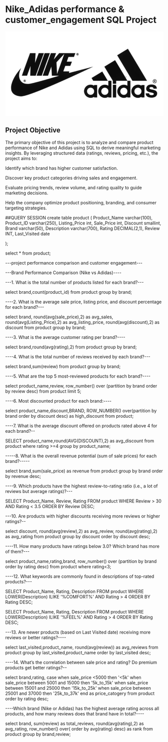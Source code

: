 # Nike_Adidas performance & customer_engagement SQL Project

![](https://github.com/Rakesh121425/nike-adidas-analysis_sql_project/blob/main/WhatsApp%20Image%202025-05-27%20at%2020.12.44_aeab6d6f.jpg)

## Project Objective
The primary objective of this project is to analyze and compare product performance of Nike and Adidas using SQL to derive meaningful marketing insights. By leveraging structured data (ratings, reviews, pricing, etc.), the project aims to:

Identify which brand has higher customer satisfaction.

Discover key product categories driving sales and engagement.

Evaluate pricing trends, review volume, and rating quality to guide marketing decisions.

Help the company optimize product positioning, branding, and consumer targeting strategies.

##QUERY SESSION
create table product (
Product_Name varchar(100),
Product_ID varchar(250),
Listing_Price int,
Sale_Price int,
Discount smallint,
Brand	varchar(50),
Description varchar(700),
Rating DECIMAL(2,1),
Review INT,
Last_Visited date

);

select * from product;

---project performance comparison and customer engagement---

---Brand Performance Comparison (Nike vs Adidas)----

---1. What is the total number of products listed for each brand?---

select brand,count(product_id) 
from product
group by brand;

----2. What is the average sale price, listing price, and discount percentage for each brand?---

select brand,
round(avg(sale_price),2) as avg_sales,
round(avg(Listing_Price),2) as avg_listing_price,
round(avg(discount),2) as discount
from product
group by brand;

----3. What is the average customer rating per brand?----

select brand,round(avg(rating),2)
from product
group by brand;

----4. What is the total number of reviews received by each brand?---

select brand,sum(review) from product
group by brand;


----5. What are the top 5 most-reviewed products for each brand?----

select product_name,review,
      row_number() over (partition by brand order by review desc)
	  from product
	  limit 5;

----6. Most discounted product for each brand:----


select product_name,discount,BRAND,
     ROW_NUMBER() over(partition by brand order by discount desc) as high_discount
from product;

----7. What is the average discount offered on products rated above 4 for each brand?--

SELECT product_name,round(AVG(DISCOUNT),2) as avg_discount
from product
where rating >=4
group by product_name;

-----8. What is the overall revenue potential (sum of sale prices) for each brand?-----

select brand,sum(sale_price) as revenue
from product
group by brand
order by revenue desc;

----9. Which products have the highest review-to-rating ratio (i.e., a lot of reviews but average ratings)?---

SELECT Product_Name, Review, Rating
FROM product
WHERE Review > 30 AND Rating < 3.5
ORDER BY Review DESC;

---10. Are products with higher discounts receiving more reviews or higher ratings?--

select discount,
round(avg(review),2) as avg_review,
round(avg(rating),2) as avg_rating
from product
group by discount
order by discount desc;

----11. How many products have ratings below 3.0? Which brand has more of them?---

select product_name,rating,brand,
row_number() over (partition by brand order by rating desc)
from product
where rating<3;

----12. What keywords are commonly found in descriptions of top-rated products?---

SELECT Product_Name, Rating, Description
FROM product
WHERE LOWER(Description) ILIKE '%COMFORT%' AND Rating > 4
ORDER BY Rating DESC;

SELECT Product_Name, Rating, Description
FROM product
WHERE LOWER(Description) ILIKE '%FEEL%' AND Rating > 4
ORDER BY Rating DESC;



---13. Are newer products (based on Last Visited date) receiving more reviews or better ratings?----

select last_visited,product_name,
round(avg(review)) as avg_reviews
from product
group by last_visited,product_name
order by last_visited desc;


----14. What’s the correlation between sale price and rating? Do premium products get better ratings?--


select brand,rating,
case
    when sale_price <5000 then '<5k'
	when sale_price between 5001 and 15000 then '5k_to_15k'
	when sale_price between 15001 and 25000 then '15k_to_25k'
	when sale_price between 25001 and 37000 then '25k_to_37k'
	end as price_catogery
from product
order by rating desc;


----Which brand (Nike or Adidas) has the highest average rating across all products, and how many reviews does that brand have in total?----

select brand, sum(review) as total_reviews,
round(avg(rating),2) as avg_rating,
row_number() over( order by avg(rating)  desc) as rank
from product
group by brand,review;

